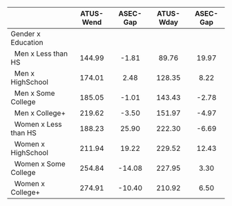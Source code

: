 
|                      |    ATUS-Wend |     ASEC-Gap |    ATUS-Wday |     ASEC-Gap |
| -------------------- | :----------: | :----------: | :----------: | :----------: |
| Gender x Education   |              |              |              |              |
| &nbsp;&nbsp;Men x Less than HS |       144.99 |        -1.81 |        89.76 |        19.97 |
| &nbsp;&nbsp;Men x HighSchool |       174.01 |         2.48 |       128.35 |         8.22 |
| &nbsp;&nbsp;Men x Some College |       185.05 |        -1.01 |       143.43 |        -2.78 |
| &nbsp;&nbsp;Men x College+ |       219.62 |        -3.50 |       151.97 |        -4.97 |
| &nbsp;&nbsp;Women x Less than HS |       188.23 |        25.90 |       222.30 |        -6.69 |
| &nbsp;&nbsp;Women x HighSchool |       211.94 |        19.22 |       229.52 |        12.43 |
| &nbsp;&nbsp;Women x Some College |       254.84 |       -14.08 |       227.95 |         3.30 |
| &nbsp;&nbsp;Women x College+ |       274.91 |       -10.40 |       210.92 |         6.50 |

